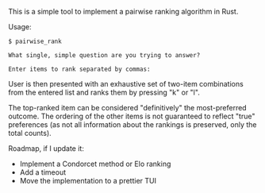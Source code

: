 This is a simple tool to implement a pairwise ranking algorithm in Rust.

Usage:

```
$ pairwise_rank

What single, simple question are you trying to answer?

Enter items to rank separated by commas:
```

User is then presented with an exhaustive set of two-item combinations from the entered list and ranks them by pressing "k" or "l".

The top-ranked item can be considered "definitively" the most-preferred outcome. The ordering of the other items is not guaranteed to reflect "true" preferences (as not all information about the rankings is preserved, only the total counts).

Roadmap, if I update it:
* Implement a Condorcet method or Elo ranking
* Add a timeout
* Move the implementation to a prettier TUI
